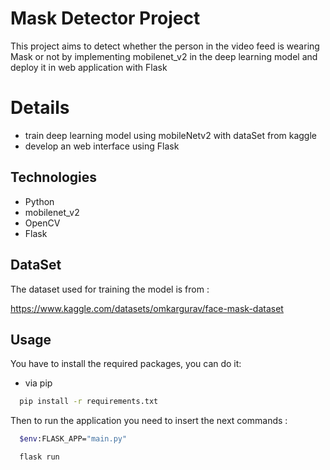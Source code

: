
# Mask Detector Project

This project aims to detect whether the person in the video feed is wearing
Mask or not by implementing mobilenet_v2 in the deep learning model and deploy it in 
web application with Flask

# Details 

- train deep learning model using mobileNetv2 with dataSet from kaggle
- develop an web interface using Flask


## Technologies

* Python
* mobilenet_v2
* OpenCV
* Flask


## DataSet

The dataset used for training the model is from :

https://www.kaggle.com/datasets/omkargurav/face-mask-dataset


## Usage

You have to install the required packages, you can do it:
* via pip
```bash
  pip install -r requirements.txt
```

Then to run the application you need to insert the next commands :
```bash
  $env:FLASK_APP="main.py"
```
```bash
  flask run
```

